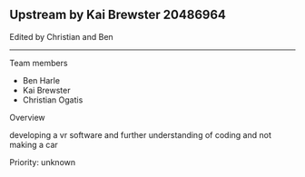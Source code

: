 
## Upstream by Kai Brewster 20486964 
Edited by Christian and Ben

---

Team members
- Ben Harle
- Kai Brewster
- Christian Ogatis

Overview 

developing a vr software and further understanding of coding and not making a car

Priority: unknown
